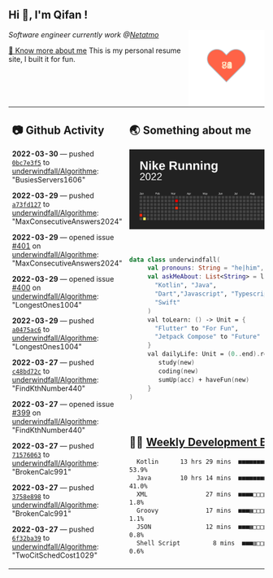<h2> Hi 👋, I'm Qifan ! </h2>
<a href="https://github.com/underwindfall/iBeats"><img align="right" width="150px" src="https://raw.githubusercontent.com/underwindfall/iBeats/main/files/heart.svg"/></a>
<p><em>Software engineer currently work @<a href="https://www.netatmo.com">Netatmo</a></em></p>
<p><a href="https://qifanyang.com/resume" target="_blank"> 🔭 Know more about me</a> This is my personal resume site, I built it for fun.</p>
<table><tr><td valign="top" rowspan="2">

 ## 📷 Github Activity
 <!-- githubActivity starts -->
  **2022-03-30** — pushed [`0bc7e3f5`](https://github.com/underwindfall/Algorithme/commit/0bc7e3f52379b12cf818594ab67d98781515cb1f) to [underwindfall/Algorithme](https://api.github.com/repos/underwindfall/Algorithme): "BusiesServers1606"

  **2022-03-29** — pushed [`a73fd127`](https://github.com/underwindfall/Algorithme/commit/a73fd1277a344963b7fda6e4a53130211dd67d7b) to [underwindfall/Algorithme](https://api.github.com/repos/underwindfall/Algorithme): "MaxConsecutiveAnswers2024"

  **2022-03-29** — opened issue [#401](https://api.github.com/repos/underwindfall/Algorithme/issues/401) on [underwindfall/Algorithme](https://api.github.com/repos/underwindfall/Algorithme): "MaxConsecutiveAnswers2024"

  **2022-03-29** — opened issue [#400](https://api.github.com/repos/underwindfall/Algorithme/issues/400) on [underwindfall/Algorithme](https://api.github.com/repos/underwindfall/Algorithme): "LongestOnes1004"

  **2022-03-29** — pushed [`a0475ac6`](https://github.com/underwindfall/Algorithme/commit/a0475ac6aade63a96d0be821d20d53b8302c0288) to [underwindfall/Algorithme](https://api.github.com/repos/underwindfall/Algorithme): "LongestOnes1004"

  **2022-03-27** — pushed [`c48bd72c`](https://github.com/underwindfall/Algorithme/commit/c48bd72c66693547d4896c5ac8eecbb48cd5ae0a) to [underwindfall/Algorithme](https://api.github.com/repos/underwindfall/Algorithme): "FindKthNumber440"

  **2022-03-27** — opened issue [#399](https://api.github.com/repos/underwindfall/Algorithme/issues/399) on [underwindfall/Algorithme](https://api.github.com/repos/underwindfall/Algorithme): "FindKthNumber440"

  **2022-03-27** — pushed [`71576063`](https://github.com/underwindfall/Algorithme/commit/7157606375aa05adef7a6eb742ad2dd7a907298f) to [underwindfall/Algorithme](https://api.github.com/repos/underwindfall/Algorithme): "BrokenCalc991"

  **2022-03-27** — pushed [`3758e898`](https://github.com/underwindfall/Algorithme/commit/3758e898a8f0baf8a3a3416cb330d2dd3451ca02) to [underwindfall/Algorithme](https://api.github.com/repos/underwindfall/Algorithme): "BrokenCalc991"

  **2022-03-27** — pushed [`6f32ba39`](https://github.com/underwindfall/Algorithme/commit/6f32ba39562bb9b72c13965aff46298905b810ad) to [underwindfall/Algorithme](https://api.github.com/repos/underwindfall/Algorithme): "TwoCitSchedCost1029"
 <!-- githubActivity ends -->
 </td><td valign="top">

 ## 🌏 Something about me
 <!-- profile starts -->
 <a href="https://github.com/underwindfall" width="100%">
   <img src="https://github.com/underwindfall/GitHubPoster/blob/main/examples/nike.svg"/>
 </a>
 <br/>
 <br/>
 <br/>

 ```kotlin
 data class underwindfall(
      val pronouns: String = "he|him",
      val askMeAbout: List<String> = listOf(
        "Kotlin", "Java",
        "Dart","Javascript", "Typescript",
        "Swift"
      )
      val toLearn: () -> Unit = {
        "Flutter" to "For Fun",
        "Jetpack Compose" to "Future"
      }
      val dailyLife: Unit = (0..end).reduce { acc, new ->
         study(new)
         coding(new)
         sumUp(acc) + haveFun(new)
      }
 )
 ```
 <!-- profile ends -->
 </td></tr><tr><td valign="top">

 ## 🏊‍♂️ <a href="https://gist.github.com/underwindfall/377ee88ba1fabd1e93516e48ca9c61eb" target="_blank">Weekly Development Breakdown</a>
  <!-- codeTime starts -->
  ```text
    Kotlin      13 hrs 29 mins  ■■■■■■■■■■■■■■■■▥□□□□□□□  53.9%
    Java        10 hrs 14 mins  ■■■■■■■■■■■■■◱□□□□□□□□□□  41.0%
    XML                27 mins  ■■■■□□□□□□□□□□□□□□□□□□□□   1.8%
    Groovy             17 mins  ■■■▦□□□□□□□□□□□□□□□□□□□□   1.1%
    JSON               12 mins  ■■■▦□□□□□□□□□□□□□□□□□□□□   0.8%
    Shell Script         8 mins  ■■■▥□□□□□□□□□□□□□□□□□□□□   0.6%
  ```
  <!-- codeTime starts -->
  </td></tr></table>